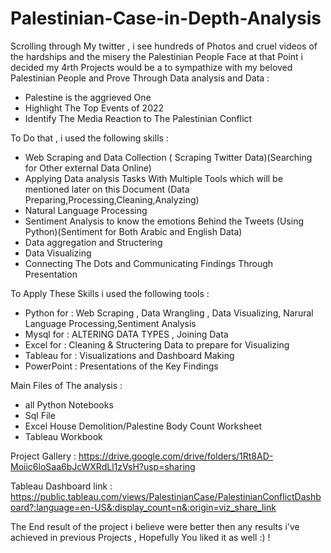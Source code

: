 # Palestinian-Case-in-Depth-Analysis

Scrolling through My twitter , i see hundreds of Photos and cruel videos of the hardships and the misery the Palestinian People Face 
at that Point i decided my 4rth Projects would be a to sympathize with my beloved Palestinian People and Prove Through Data analysis and Data  : 
- Palestine is the aggrieved One 
- Highlight The Top Events of 2022
- Identify The Media Reaction to The Palestinian Conflict 

To Do that , i used the following skills : 
- Web Scraping and Data Collection  ( Scraping Twitter Data)(Searching for Other external Data Online)
- Applying Data analysis Tasks With Multiple Tools which will be mentioned later on this Document (Data Preparing,Processing,Cleaning,Analyzing)  
- Natural Language Processing
- Sentiment Analysis to know the emotions Behind the Tweets (Using Python)(Sentiment for Both Arabic and English Data)
- Data aggregation and Structering  
- Data Visualizing
- Connecting The Dots and Communicating Findings Through Presentation

To Apply These Skills i used the following tools : 
- Python for : Web Scraping , Data Wrangling , Data Visualizing, Narural Language Processing,Sentiment Analysis 
- Mysql for : ALTERING DATA TYPES , Joining Data
- Excel for : Cleaning & Structering Data to prepare for Visualizing
- Tableau for  : Visualizations and Dashboard Making
- PowerPoint : Presentations of the Key Findings 

Main Files of The analysis : 
- all Python Notebooks 
- Sql File
- Excel House Demolition/Palestine Body Count Worksheet
- Tableau Workbook  
 
Project Gallery : 
https://drive.google.com/drive/folders/1Rt8AD-Moiic6loSaa6bJcWXRdLl1zVsH?usp=sharing  

Tableau Dashboard link : 
https://public.tableau.com/views/PalestinianCase/PalestinianConflictDashboard?:language=en-US&:display_count=n&:origin=viz_share_link

The End result of the project i believe were better then any results i've achieved in previous Projects , Hopefully You liked it as well :) ! 
